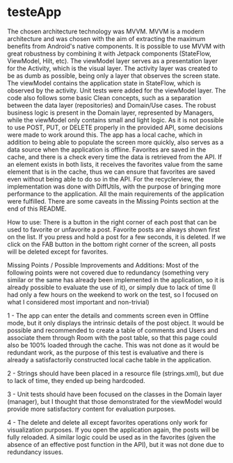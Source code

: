 # testeApp

The chosen architecture technology was MVVM. MVVM is a modern architecture and was chosen with the aim of extracting the maximum benefits from Android's
native components. It is possible to use MVVM with great robustness by combining it with Jetpack components (StateFlow, ViewModel, Hilt, etc). 
The viewModel layer serves as a presentation layer for the Activity, which is the visual layer. The activity layer was created to be as dumb as possible, 
being only a layer that observes the screen state. The viewModel contains the application state in StateFlow, which is observed by the activity. 
Unit tests were added for the viewModel layer. The code also follows some basic Clean concepts, such as a separation between the data layer (repositories) 
and Domain/Use cases. The robust business logic is present in the Domain layer, represented by Managers, while the viewModel only contains small and light 
logic. As it is not possible to use POST, PUT, or DELETE properly in the provided API, some decisions were made to work around this. 
The app has a local cache, which in addition to being able to populate the screen more quickly, also serves as a data source 
when the application is offline. Favorites are saved in the cache, and there is a check every time the data is retrieved from the API. 
If an element exists in both lists, it receives the favorites value from the same element that is in the cache, thus we can ensure that favorites are 
saved even without being able to do so in the API. For the recyclerview, the implementation was done with DiffUtils, 
with the purpose of bringing more performance to the application. All the main requirements of the application were fulfilled. 
There are some caveats in the Missing Points section at the end of this README.

How to use: There is a button in the right corner of each post that can be used to favorite or unfavorite a post. 
Favorite posts are always shown first on the list. If you press and hold a post for a few seconds, it is deleted. 
If we click on the FAB button in the bottom right corner of the screen, all posts will be deleted except for favorites.

Missing Points / Possible Improvements and Additions:
Most of the following points were not covered due to redundancy (something very similar or the same has already been implemented in the application,
so it is already possible to evaluate the use of it), or simply due to lack of time (I had only a few hours on the weekend to work on the test,
so I focused on what I considered most important and non-trivial)

1 - The app can enter the details and comments screen even in Offline mode, but it only displays the intrinsic details of the post object. 
It would be possible and recommended to create a table of comments and Users and associate them through Room with the post table,
so that this page could also be 100% loaded through the cache. This was not done as it would be redundant work, as the purpose of this test 
is evaluative and there is already a satisfactorily constructed local cache table in the application.

2 - Strings should have been placed in a resource file (strings.xml), but due to lack of time, they ended up being hardcoded.

3 - Unit tests should have been focused on the classes in the Domain layer (manager), but I thought that those demonstrated for the viewModel would 
provide more satisfactory content for evaluation purposes.

4 - The delete and delete all except favorites operations only work for visualization purposes. If you open the application again, 
the posts will be fully reloaded. A similar logic could be used as in the favorites (given the absence of an effective post function in the API), 
but it was not done due to redundancy issues.
